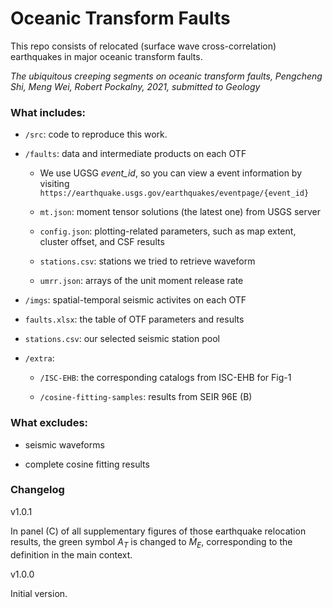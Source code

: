 # Oceanic Transform Faults

This repo consists of relocated (surface wave cross-correlation) earthquakes in major oceanic transform faults.

*The ubiquitous creeping segments on oceanic transform faults, Pengcheng Shi, Meng Wei, Robert Pockalny, 2021, submitted to Geology*

### What includes:

- `/src`: code to reproduce this work.

- `/faults`: data and intermediate products on each OTF

    - We use UGSG *event_id*, so you can view a event information by visiting `https://earthquake.usgs.gov/earthquakes/eventpage/{event_id}`

    - `mt.json`: moment tensor solutions (the latest one) from USGS server

    - `config.json`: plotting-related parameters, such as map extent, cluster offset, and CSF results

    - `stations.csv`: stations we tried to retrieve waveform

    - `umrr.json`: arrays of the unit moment release rate


- `/imgs`: spatial-temporal seismic activites on each OTF

- `faults.xlsx`: the table of OTF parameters and results

- `stations.csv`: our selected seismic station pool

- `/extra`:

    - `/ISC-EHB`: the corresponding catalogs from ISC-EHB for Fig-1

    - `/cosine-fitting-samples`: results from SEIR 96E (B)


### What excludes:

- seismic waveforms

- complete cosine fitting results


### Changelog

v1.0.1

In panel (C) of all supplementary figures of those earthquake relocation results, the green symbol $A_T$ is changed to $\dot{M}_{E}$, corresponding to the definition in the main context.

v1.0.0

Initial version.
